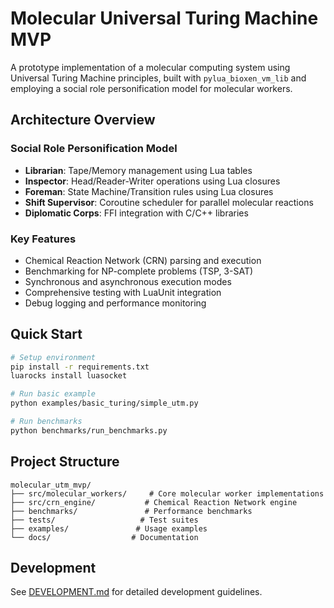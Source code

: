 # Molecular Universal Turing Machine MVP

A prototype implementation of a molecular computing system using Universal Turing Machine principles, built with `pylua_bioxen_vm_lib` and employing a social role personification model for molecular workers.

## Architecture Overview

### Social Role Personification Model

- **Librarian**: Tape/Memory management using Lua tables
- **Inspector**: Head/Reader-Writer operations using Lua closures
- **Foreman**: State Machine/Transition rules using Lua closures
- **Shift Supervisor**: Coroutine scheduler for parallel molecular reactions
- **Diplomatic Corps**: FFI integration with C/C++ libraries

### Key Features

- Chemical Reaction Network (CRN) parsing and execution
- Benchmarking for NP-complete problems (TSP, 3-SAT)
- Synchronous and asynchronous execution modes
- Comprehensive testing with LuaUnit integration
- Debug logging and performance monitoring

## Quick Start

```bash
# Setup environment
pip install -r requirements.txt
luarocks install luasocket

# Run basic example
python examples/basic_turing/simple_utm.py

# Run benchmarks
python benchmarks/run_benchmarks.py
```

## Project Structure

```
molecular_utm_mvp/
├── src/molecular_workers/     # Core molecular worker implementations
├── src/crn_engine/           # Chemical Reaction Network engine
├── benchmarks/               # Performance benchmarks
├── tests/                   # Test suites
├── examples/               # Usage examples
└── docs/                  # Documentation
```

## Development

See [DEVELOPMENT.md](docs/DEVELOPMENT.md) for detailed development guidelines.
